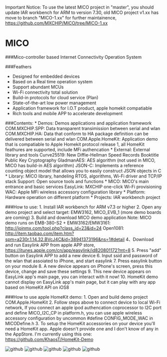 Important Notice: To use the latest MICO project in "master", you should update IAR workbench for ARM to version 7.30, old MICO project v1.xx has move to branch "MICO-1.xx" for further maintainence, https://github.com/MXCHIP/MICO/tree/MICO-1.xx

MICO
====

###Mico-controller based Internet Connectivity Operation System


###Feathers
* Designed for embedded devices
* Based on a Real time operation system
* Support abundant MCUs
* Wi-Fi connectivity total solution
* Build-in protocols for cloud service (Plan)
* State-of-the-art low power management
* Application framework for I.O.T product, apple homekit compatiable
* Rich tools and mobile APP to accelerate development

###Contents:
	* Demos: Demos applications and application framework
		COM.MXCHIP.SPP: Data transparent transimission between serial and wlan
		COM.MXCHIP.HA: Data that conform to HA package definition can be delivered between serial and wlan
		COM.Apple.HomeKit: Application demo that is compatiable to Apple Homekit protocol release 1, all HomeKit feathures are supported, include MFi authencation
	* External: External library and tools
		Curve25519: New Diffie-Hellman Speed Records Booktitle Public Key Cryptography
		GladmanAES: AES algorithm (not used in MICO, MICO has build-in AES algorithm)
		JSON-C: Implements a reference counting object model that allows you to easily construct JSON objects in C
	* Library: MICO library, handeling RTOS, algorithms, Wi-Fi driver and TCP/IP stack
		Support: Open source tools and functions
	* MICO: MICO's main entrance and basic services
		EasyLink: MXCHIP one-click Wi-Fi provisioning
		WAC: Apple MFi wireless accessory configuration library
	* Platform: Hardware operation on different platform
	* Projects: IAR workbench project

###How to use:
	1. Install IAR workbench for ARM v7.3 or higher
	2. Open any demo project and select target: EMW3162, MICO_EVB_1 (more demo boards are coming)
	3. Build and download MICO demo application
		Note: MICO demo runs on EMB-380-S2 + EMW3162/EMW3161: http://joinmx.com/tool.php?class_id=23&id=24
			Open1081: http://item.taobao.com/item.htm?spm=a230r.1.14.32.BVcJ4C&id=38941373196&ns=1#detail
	4、Download and run Easylink APP from apple APP store, 
		https://itunes.apple.com/cn/app/easylink/id820801172?mt=8
	5. Press "add" button on Easylink APP to add a new device
	6. Input ssid and password of the wlan that assoiated to iPhone, and start easylink
	7. Press easylink button on your module
	8. A new device appears on iPhone's screen, press this device, change and save these settings
	9. This new device appears on EasyLink app's main page, you can interact with it now!
	10. HomeKit demo cannot display on EasyLink app's main page, but it can play with any app based on HomeKit API on iOS8

###How to use apple HomeKit demo:
	1. Open and build demo project COM.Apple.HomeKit
    2. Follow steps above to connect device to local Wi-Fi network, If you connect an apple ipod authencation coprocessor to I2C port and define MICO_I2C_CP in platform.h, you can use apple wireless accessory configuration by uncommon #define CONFIG_MODE_WAC in MICODefine.h
    3. To setup the HomeKit accessories on your device you'll need a HomeKit app. Apple doesn't provide one and I don't know of any in the AppStore. I'm currently using this one: https://github.com/KhaosT/HomeKit-Demo


![github](https://raw.githubusercontent.com/MXCHIP/MICO/master/Picture/Demo1.jpg) ![github](https://raw.githubusercontent.com/MXCHIP/MICO/master/Picture/Demo2.jpg) ![github](https://raw.githubusercontent.com/MXCHIP/MICO/master/Picture/Demo3.jpg) ![github](https://raw.githubusercontent.com/MXCHIP/MICO/master/Picture/Demo4.jpg) ![github](https://raw.githubusercontent.com/MXCHIP/MICO/master/Picture/Demo5.jpg) 

